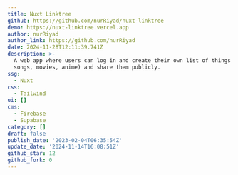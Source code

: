 ```yaml
---
title: Nuxt Linktree
github: https://github.com/nurRiyad/nuxt-linktree
demo: https://nuxt-linktree.vercel.app
author: nurRiyad
author_link: https://github.com/nurRiyad
date: 2024-11-28T12:11:39.741Z
description: >-
  A web app where users can log in and create their own list of things (e.g.
  songs, movies, anime) and share them publicly.
ssg:
  - Nuxt
css:
  - Tailwind
ui: []
cms:
  - Firebase
  - Supabase
category: []
draft: false
publish_date: '2023-02-04T06:35:54Z'
update_date: '2024-11-14T16:08:51Z'
github_star: 12
github_fork: 0
---
```

